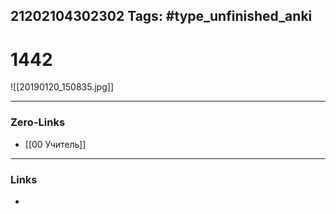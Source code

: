 21202104302302
Tags: #type_unfinished_anki 
---
# 1442

![[20190120_150835.jpg]]

---
### Zero-Links
- [[00 Учитель]]
---
### Links
-